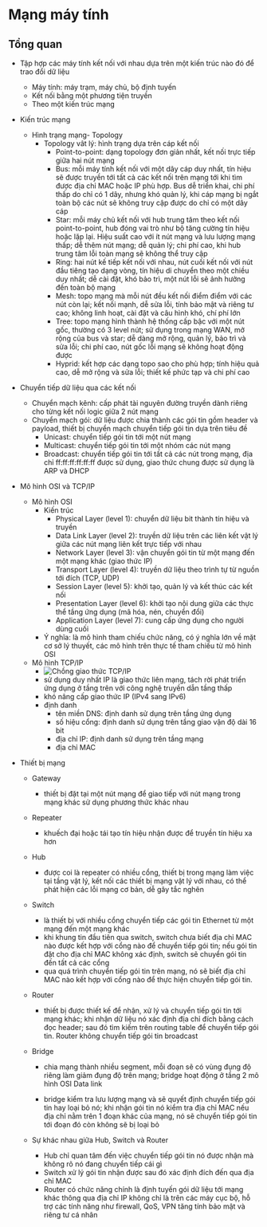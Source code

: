 # Mạng máy tính

## Tổng quan

- Tập hợp các máy tính kết nối với nhau dựa trên một kiến trúc nào đó để trao đổi dữ liệu

  - Máy tính: máy trạm, máy chủ, bộ định tuyến
  - Kết nối bằng một phương tiện truyền
  - Theo một kiến trúc mạng

- Kiến trúc mạng

  - Hình trạng mạng- Topology
    - Topology vât lý: hình trạng dựa trên cáp kết nối
      - Point-to-point: dạng topology đơn giản nhất, kết nối trực tiếp giữa hai nút mạng
      - Bus: mỗi máy tính kết nối với một dây cáp duy nhất, tín hiệu sẽ được truyền tới tất cả các kết nối trên mạng tới khi tìm được địa chỉ MAC hoặc IP phù hợp. Bus dễ triển khai, chi phí thấp do chỉ có 1 dây, nhưng khó quản lý, khi cáp mạng bị ngắt toàn bộ các nút sẽ không truy cập được do chỉ có một dây cáp
      - Star: mỗi máy chủ kết nối với hub trung tâm theo kết nối point-to-point, hub đóng vai trò như bộ tăng cường tín hiệu hoặc lặp lại. Hiệu suất cao với ít nút mạng và lưu lượng mạng thấp; dễ thêm nút mạng; dễ quản lý; chi phí cao, khi hub trung tâm lỗi toàn mạng sẽ không thể truy cập
      - Ring: hai nút kế tiếp kết nối với nhau, nút cuối kết nối với nút đầu tiêng tạo dạng vòng, tín hiệu di chuyển theo một chiều duy nhất; dễ cài đặt, khó bảo trì, một nút lỗi sẽ ảnh hưởng đến toàn bộ mạng
      - Mesh: topo mạng mà mỗi nút đều kết nối điểm điểm với các nút còn lại; kết nối mạnh, dễ sửa lỗi, tính bảo mật và riêng tư cao; không linh hoạt, cài đặt và câu hình khó, chí phí lớn
      - Tree: topo mạng hình thành hệ thống cấp bậc với một nút gốc, thường có 3 level nút; sử dụng trong mạng WAN, mở rộng của bus và star; dễ dàng mở rộng, quản lý, bảo trì và sửa lỗi; chi phí cao, nút gốc lỗi mạng sẽ không hoạt động được
      - Hyprid: kết hợp các dạng topo sao cho phù hợp; tính hiệu quả cao, dễ mở rộng và sửa lỗi; thiết kế phức tạp và chi phí cao

- Chuyển tiếp dữ liệu qua các kết nối

  - Chuyển mạch kênh: cấp phát tài nguyên đường truyền dành riêng cho từng kết nối logic giữa 2 nút mạng
  - Chuyển mạch gói: dữ liệu được chia thành các gói tin gồm header và payload, thiết bị chuyển mạch chuyển tiếp gói tin dựa trên tiêu đề
    - Unicast: chuyển tiếp gói tin tới một nút mạng
    - Multicast: chuyển tiếp gói tin tới một nhóm các nút mạng
    - Broadcast: chuyển tiếp gói tin tới tất cả các nút trong mạng, địa chỉ ff:ff:ff:ff:ff:ff được sử dụng, giao thức chung được sử dụng là ARP và DHCP

- Mô hình OSI và TCP/IP

  - Mô hình OSI
    - Kiến trúc
      - Physical Layer (level 1): chuyển dữ liệu bit thành tín hiệu và truyền
      - Data Link Layer (level 2): truyền dữ liệu trên các liên kết vật lý giữa các nút mạng liên kết trực tiếp với nhau
      - Network Layer (level 3): vận chuyển gói tin từ một mạng đến một mạng khác (giao thức IP)
      - Transport Layer (level 4): truyền dữ liệu theo trình tự từ nguồn tới đích (TCP, UDP)
      - Session Layer (level 5): khởi tạo, quản lý và kết thúc các kết nối 
      - Presentation Layer (level 6): khởi tạo nội dung giữa các thực thể tầng ứng dụng (mã hóa, nén, chuyển đổi)
      - Application Layer (level 7): cung cấp ứng dụng cho người dùng cuối
    - Ý nghĩa: là mô hình tham chiếu chức năng, có ý nghĩa lớn về mặt cơ sở lý thuyết, các mô hình trên thực tế tham chiếu từ mô hình OSI
  - Mô hình TCP/IP 
    - ![Chồng giao thức TCP/IP](/home/manhvu/Documents/HPCC_Lab/report/week3/tcpip.png)
    - sử dụng duy nhất IP là giao thức liên mạng, tách rời phát triển ứng dụng ở tầng trên với công nghệ truyền dẫn tầng thấp
    - khó nâng cấp giao thức IP (IPv4 sang IPv6)
    - định danh
      - tên miền DNS: định danh sử dụng trên tầng ứng dụng
      - số hiệu cổng: định danh sử dụng trên tầng giao vận độ dài 16 bit
      - địa chỉ IP: định danh sử dụng trên tầng mạng
      - địa chỉ MAC

- Thiết bị mạng

  - Gateway

    -  thiết bị đặt tại một nút mạng để giao tiếp với nút mạng trong mạng khác sử dụng phương thức khác nhau

  - Repeater

    - khuếch đại hoặc tái tạo tín hiệu nhận được để truyền tín hiệu xa hơn

  - Hub

    - được coi là repeater có nhiều cổng, thiết bị trong mạng làm việc tại tầng vật lý, kết nối các thiết bị mạng vật lý với nhau, có thể phát hiện các lỗi mạng cơ bản, dễ gây tắc nghẽn

  - Switch

    - là thiết bị với nhiều cổng chuyển tiếp các gói tin Ethernet từ một mạng đến một mạng khác
    - khi khung tin đầu tiên qua switch, switch chưa biết địa chỉ MAC nào được kết hợp với cổng nào để chuyển tiếp gói tin; nếu gói tin đặt cho địa chỉ MAC không xác định, switch sẽ chuyển gói tin đến tất cả các cổng 
    - qua quá trình chuyển tiếp gói tin trên mạng, nó sẽ biết địa chỉ MAC nào kết hợp với cổng nào để thực hiện chuyển tiếp gói tin.

  - Router

    - thiết bị được thiết kế để nhận, xử lý và chuyển tiếp gói tin tới mạng khác; khi nhận dữ liệu nó xác định địa chỉ đích bằng cách đọc header; sau đó tìm kiếm trên routing table để chuyển tiếp gói tin. Router không chuyển tiếp gói tin broadcast 

  - Bridge

    - chia mạng thành nhiều segment, mỗi đoạn sẽ có vùng đụng độ riêng làm giảm đụng độ trên mạng; bridge hoạt động ở tầng 2 mô hình OSI Data link

    - bridge kiểm tra lưu lượng mạng và sẽ quyết định chuyển tiếp gói tin hay loại bỏ nó; khi nhận gói tin nó kiểm tra địa chỉ MAC nếu địa chỉ nằm trên 1 đoạn khác của mạng, nó sẽ chuyển tiếp gói tin tới đoạn đó còn không sẽ bị loại bỏ

  - Sự khác nhau giữa Hub, Switch và Router

    - Hub chỉ quan tâm đến việc chuyển tiếp gói tin nó được nhận mà không rõ nó đang chuyển tiếp cái gì
    - Switch xử lý gói tin nhận được sau đó xác định đích đến qua địa chỉ MAC 
    - Router có chức năng chính là định tuyến gói dữ liệu tới mạng khác  thông qua địa chỉ IP không chỉ là trên các máy cục bộ, hỗ trợ các tính năng như firewall, QoS, VPN tăng tính bảo mật và riêng tư cá nhân



